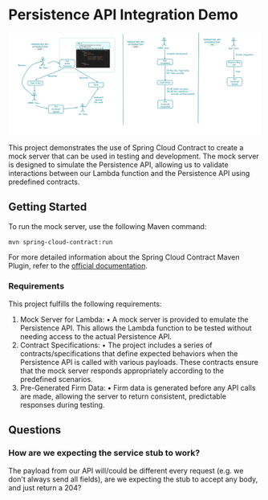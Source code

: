 # Persistence API Integration Demo

![image (1).png](image%20%281%29.png)

This project demonstrates the use of Spring Cloud Contract to create a mock server that can be used in testing and development. The mock server is designed to simulate the Persistence API, allowing us to validate interactions between our Lambda function and the Persistence API using predefined contracts.

## Getting Started

To run the mock server, use the following Maven command:

```shell
mvn spring-cloud-contract:run
```

For more detailed information about the Spring Cloud Contract Maven Plugin, refer to the [official documentation](https://docs.spring.io/spring-cloud-contract/docs/current/spring-cloud-contract-maven-plugin/plugin-info.html).

### Requirements

This project fulfills the following requirements:

1.	Mock Server for Lambda:
    •	A mock server is provided to emulate the Persistence API. This allows the Lambda function to be tested without needing access to the actual Persistence API.
2.	Contract Specifications:
    •	The project includes a series of contracts/specifications that define expected behaviors when the Persistence API is called with various payloads. These contracts ensure that the mock server responds appropriately according to the predefined scenarios.
3.	Pre-Generated Firm Data:
    •	Firm data is generated before any API calls are made, allowing the server to return consistent, predictable responses during testing.

## Questions

### How are we expecting the service stub to work?
The payload from our API will/could be different every request (e.g. we don't always send all fields), are we expecting the stub to accept any body, and just return a 204?
